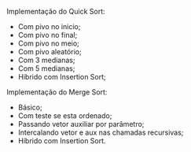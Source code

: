 Implementação do Quick Sort:

- Com pivo no inicio;
- Com pivo no final;
- Com pivo no meio;
- Com pivo aleatório;
- Com 3 medianas;
- Com 5 medianas;
- Hibrido com Insertion Sort;

Implementação do Merge Sort:

- Básico;
- Com teste se esta ordenado;
- Passando vetor auxiliar por parâmetro;
- Intercalando vetor e aux nas chamadas recursivas;
- Híbrido com Insertion Sort.
